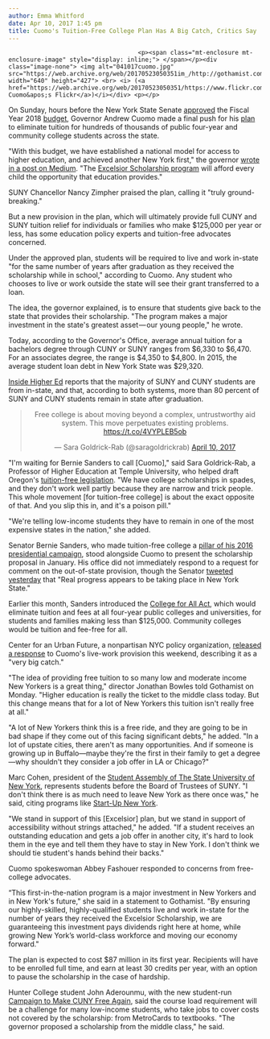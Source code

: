 ```yaml
---
author: Emma Whitford
date: Apr 10, 2017 1:45 pm
title: Cuomo's Tuition-Free College Plan Has A Big Catch, Critics Say
---
```


	
										<p><span class="mt-enclosure mt-enclosure-image" style="display: inline;"> </span></p><div class="image-none"> <img alt="041017cuomo.jpg" src="https://web.archive.org/web/20170523050351im_/http://gothamist.com/attachments/nyc_arts_john/041017cuomo.jpg" width="640" height="427"> <br> <i> (<a href="https://web.archive.org/web/20170523050351/https://www.flickr.com/photos/governorandrewcuomo/33773687321/">Governor Cuomo&apos;s Flickr</a>)</i></div> <p></p>

<p>On Sunday, hours before the New York State Senate <a href="https://web.archive.org/web/20170523050351/http://www.timesunion.com/news/article/New-York-has-a-budget-after-Senate-approves-11061903.php">approved</a> the Fiscal Year 2018 <a href="https://web.archive.org/web/20170523050351/http://gothamist.com/2017/04/08/cuomo_state_legislature_reach_agree.php">budget</a>, Governor Andrew Cuomo made a final push for his <a href="https://web.archive.org/web/20170523050351/http://gothamist.com/2017/01/03/cuomo_cuny_suny_tuition.php">plan</a> to eliminate tuition for hundreds of thousands of public four-year and community college students across the state.</p>

<p>&quot;With this budget, we have established a national model for access to higher education, and achieved another New York first,&quot; the governor <a href="https://web.archive.org/web/20170523050351/https://medium.com/@NYGovCuomo/a-national-first-522fc76c9d3f">wrote in a post on Medium</a>. &quot;The <a href="https://web.archive.org/web/20170523050351/https://www.governor.ny.gov/news/governor-cuomo-announces-first-nation-excelsior-scholarship-program-will-provide-tuition-free">Excelsior Scholarship program</a> will afford every child the opportunity that education provides.&quot; </p>

<p>SUNY Chancellor Nancy Zimpher praised the plan, calling it &quot;truly ground-breaking.&quot; </p>

<p>But a new provision in the plan, which will ultimately provide full CUNY and SUNY tuition relief for individuals or families who make $125,000 per year or less, has some education policy experts and tuition-free advocates concerned. </p>

<p>Under the approved plan, students will be required to live and work in-state &quot;for the same number of years after graduation as they received the scholarship while in school,&quot; according to Cuomo. Any student who chooses to live or work outside the state will see their grant transferred to a loan. </p>

<p>The idea, the governor explained, is to ensure that students give back to the state that provides their scholarship. &quot;The program makes a major investment in the state&apos;s greatest asset&#x200A;&#x2014;&#x200A;our young people,&quot; he wrote. </p>

<p>Today, according to the Governor&apos;s Office, average annual tuition for a bachelors degree through CUNY or SUNY ranges from $6,330 to $6,470. For an associates degree, the range is $4,350 to $4,800. In 2015, the average student loan debt in New York State was $29,320.</p>

<p><a href="https://web.archive.org/web/20170523050351/https://www.insidehighered.com/news/2017/04/10/new-york-state-reaches-deal-provide-free-tuition-suny-and-cuny-students?utm_content=buffer8a435&amp;utm_medium=social&amp;utm_source=facebook&amp;utm_campaign=IHEbuffer">Inside Higher Ed</a> reports that the majority of SUNY and CUNY students are from in-state, and that, according to both systems, more than 80 percent of SUNY and CUNY students remain in state after graduation. </p>

<center><blockquote class="twitter-tweet" data-lang="en"><p lang="en" dir="ltr">Free college is about moving beyond a complex, untrustworthy aid system. This move perpetuates existing problems. <a href="https://web.archive.org/web/20170523050351/https://t.co/4VYPLEB5ob">https://t.co/4VYPLEB5ob</a></p>&#x2014; Sara Goldrick-Rab (@saragoldrickrab) <a href="https://web.archive.org/web/20170523050351/https://twitter.com/saragoldrickrab/status/851242621255155712">April 10, 2017</a></blockquote>
<script async src="//web.archive.org/web/20170523050351js_/http://platform.twitter.com/widgets.js" charset="utf-8"></script></center>

<p>&quot;I&apos;m waiting for Bernie Sanders to call [Cuomo],&quot; said Sara Goldrick-Rab, a Professor of Higher Education at Temple University, who helped draft Oregon&apos;s <a href="https://web.archive.org/web/20170523050351/http://www.oregonlive.com/education/index.ssf/2015/07/oregon_embraces_free_community.html">tuition-free legislation</a>. &quot;We have college scholarships in spades, and they don&apos;t work well partly because they are narrow and trick people. This whole movement [for tuition-free college] is about the exact opposite of that. And you slip this in, and it&apos;s a poison pill.&quot; </p>

<p>&quot;We&apos;re telling low-income students they have to remain in one of the most expensive states in the nation,&quot; she added. </p>

<p>Senator Bernie Sanders, who made tuition-free college a <a href="https://web.archive.org/web/20170523050351/https://berniesanders.com/issues/its-time-to-make-college-tuition-free-and-debt-free/">pillar of his 2016 presidential campaign</a>, stood alongside Cuomo to present the scholarship proposal in January.  His office did not immediately respond to a request for comment on the out-of-state provision, though the Senator <a href="https://web.archive.org/web/20170523050351/https://twitter.com/SenSanders/status/851189563649347584">tweeted yesterday</a> that &quot;Real progress appears to be taking place in New York State.&quot; </p>

<p>Earlier this month, Sanders introduced the <a href="https://web.archive.org/web/20170523050351/https://www.sanders.senate.gov/newsroom/press-releases/college-for-all-act-introduced">College for All Act</a>, which would eliminate tuition and fees at all four-year public colleges and universities, for students and families making less than $125,000. Community colleges would be tuition and fee-free for all. </p>

<p>Center for an Urban Future, a nonpartisan NYC policy organization, <a href="https://web.archive.org/web/20170523050351/https://nycfuture.org/research/from-free-college-to-student-loan-debt">released a response</a> to Cuomo&apos;s live-work provision this weekend, describing it as a &quot;very big catch.&quot;</p>

<p>&quot;The idea of providing free tuition to so many low and moderate income New Yorkers is a great thing,&quot; director Jonathan Bowles told Gothamist on Monday. &quot;Higher education is really the ticket to the middle class today. But this change means that for a lot of New Yorkers this tuition isn&apos;t really free at all.&quot; </p>

<p>&quot;A lot of New Yorkers think this is a free ride, and they are going to be in bad shape if they come out of this facing significant debts,&quot; he added. &quot;In a lot of upstate cities, there aren&apos;t as many opportunities. And if someone is growing up in Buffalo&#x2014;maybe they&apos;re the first in their family to get a degree&#x2014;why shouldn&apos;t they consider a job offer in LA or Chicago?&quot;</p>

<p>Marc Cohen, president of the <a href="https://web.archive.org/web/20170523050351/http://sunysa.org/">Student Assembly of The State University of New York</a>, represents students before the Board of Trustees of SUNY. &quot;I don&apos;t think there is as much need to leave New York as there once was,&quot; he said, citing programs like <a href="https://web.archive.org/web/20170523050351/https://startup.ny.gov/">Start-Up New York</a>. </p>

<p>&quot;We stand in support of this [Excelsior] plan, but we stand in support of accessibility without strings attached,&quot; he added. &quot;If a student receives an outstanding education and gets a job offer in another city, it&apos;s hard to look them in the eye and tell them they have to stay in New York. I don&apos;t think we should tie student&apos;s hands behind their backs.&quot;  </p>

<p>Cuomo spokeswoman Abbey Fashouer responded to concerns from free-college advocates. </p>

<p>&#x201C;This first-in-the-nation program is a major investment in New Yorkers and in New York&apos;s future,&quot; she said in a statement to Gothamist. &quot;By ensuring our highly-skilled, highly-qualified students live and work in-state for the number of years they received the Excelsior Scholarship, we are guaranteeing this investment pays dividends right here at home, while growing New York&#x2019;s world-class workforce and moving our economy forward.&quot;</p>

<p>The plan is expected to cost $87 million in its first year. Recipients will have to be enrolled full time, and earn at least 30 credits per year, with an option to pause the scholarship in the case of hardship. </p>

<p>Hunter College student John Aderounmu, with the new student-run <a href="https://web.archive.org/web/20170523050351/https://www.facebook.com/events/286661395087414/">Campaign to Make CUNY Free Again</a>, said the course load requirement will be a challenge for many low-income students, who take jobs to cover costs not covered by the scholarship: from MetroCards to textbooks. &quot;The governor proposed a scholarship from the middle class,&quot; he said. </p>					
										
									
				